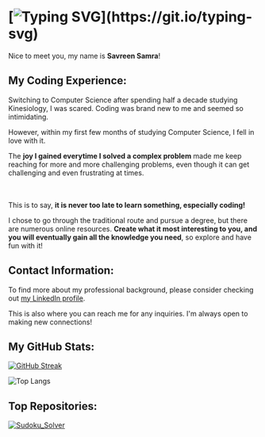 # [![Typing SVG](https://readme-typing-svg.demolab.com?font=Roboto+Mono&weight=700&size=22&letterSpacing=0.1rem&pause=1000&color=07952E&background=E4B4FF00&width=435&lines=Welcome!)](https://git.io/typing-svg)

Nice to meet you, my name is **Savreen Samra**!  



## My Coding Experience: ##
Switching to Computer Science after spending half a decade studying Kinesiology, I was scared. Coding was brand new to me and seemed so intimidating. 

However, within my first few months of studying Computer Science, I fell in love with it. 

The **joy I gained everytime I solved a complex problem** made me keep reaching for more and more challenging problems, even though it can get challenging and even frustrating at times.  
<br>
<br>

This is to say, **it is never too late to learn something, especially coding!** 

I chose to go through the traditional route and pursue a degree, but there are numerous online resources. **Create what it most interesting to you, and you will eventually gain all the knowledge you need**, so explore and have fun with it!  



## Contact Information: ##
To find more about my professional background, please consider checking out [my LinkedIn profile](https://www.linkedin.com/in/savreensamra/). 

This is also where you can reach me for any inquiries. I'm always open to making new connections!  


## My GitHub Stats:
[![GitHub Streak](https://streak-stats.demolab.com?user=SavreenSamra&theme=vue-dark)](https://git.io/streak-stats)  

![Top Langs](https://github-readme-stats.vercel.app/api/top-langs/?username=SavreenSamra&hide_progress=true&theme=vue-dark)  
  
    
      
## Top Repositories: 
[![Sudoku_Solver](https://github-readme-stats.vercel.app/api/pin/?username=SavreenSamra&repo=Sudoku_Solver)](https://github.com/anuraghazra/github-readme-stats)  





